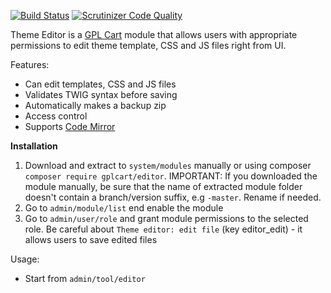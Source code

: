[![Build Status](https://scrutinizer-ci.com/g/gplcart/editor/badges/build.png?b=master)](https://scrutinizer-ci.com/g/gplcart/editor/build-status/master)
[![Scrutinizer Code Quality](https://scrutinizer-ci.com/g/gplcart/editor/badges/quality-score.png?b=master)](https://scrutinizer-ci.com/g/gplcart/editor/?branch=master)

Theme Editor is a [GPL Cart](https://github.com/gplcart/gplcart) module that allows users with appropriate permissions to edit theme template, CSS and JS files right from UI.

Features:

- Can edit templates, CSS and JS files
- Validates TWIG syntax before saving
- Automatically makes a backup zip
- Access control
- Supports [Code Mirror](https://github.com/gplcart/codemirror)


**Installation**

1. Download and extract to `system/modules` manually or using composer `composer require gplcart/editor`. IMPORTANT: If you downloaded the module manually, be sure that the name of extracted module folder doesn't contain a branch/version suffix, e.g `-master`. Rename if needed.
2. Go to `admin/module/list` end enable the module
3. Go to `admin/user/role` and grant module permissions to the selected role. Be careful about `Theme editor: edit file` (key editor_edit) - it allows users to save edited files

Usage:

- Start from `admin/tool/editor`